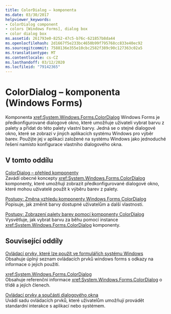 ```yaml
---
title: ColorDialog – komponenta
ms.date: 03/30/2017
helpviewer_keywords:
- ColorDialog component
- colors [Windows Forms], dialog box
- color dialog box
ms.assetid: 261793e0-8252-47c5-b76c-621857b8da44
ms.openlocfilehash: 2d1667f5e233bc4650b99f795768cc833e40ec92
ms.sourcegitcommit: 7588136e355e10cbc2582f389c90c127363c02a5
ms.translationtype: MT
ms.contentlocale: cs-CZ
ms.lasthandoff: 03/12/2020
ms.locfileid: "79142365"
---
```

# <a name="colordialog-component-windows-forms"></a>ColorDialog – komponenta (Windows Forms)
Komponenta <xref:System.Windows.Forms.ColorDialog> Windows Forms je předkonfigurované dialogové okno, které umožňuje uživateli vybrat barvu z palety a přidat do této palety vlastní barvy. Jedná se o stejné dialogové okno, které se zobrazí v jiných aplikacích systému Windows pro výběr barev. Použijte jej v aplikaci založené na systému Windows jako jednoduché řešení namísto konfigurace vlastního dialogového okna.  
  
## <a name="in-this-section"></a>V tomto oddílu  
 [ColorDialog – přehled komponenty](colordialog-component-overview-windows-forms.md)  
 Zavádí obecné koncepty <xref:System.Windows.Forms.ColorDialog> komponenty, které umožňují zobrazit předkonfigurované dialogové okno, které mohou uživatelé použít k výběru barev z palety.  
  
 [Postupy: Změna vzhledu komponenty Windows Forms ColorDialog](how-to-change-the-appearance-of-the-windows-forms-colordialog-component.md)  
 Popisuje, jak změnit barvy dostupné uživatelům a další vlastnosti.  
  
 [Postupy: Zobrazení palety barev pomocí komponenty ColorDialog](how-to-show-a-color-palette-with-the-colordialog-component.md)  
 Vysvětluje, jak vybrat barvu za běhu pomocí instance <xref:System.Windows.Forms.ColorDialog> komponenty.  
  
## <a name="related-sections"></a>Související oddíly  
 [Ovládací prvky, které lze použít ve formulářích systému Windows](controls-to-use-on-windows-forms.md)  
 Obsahuje úplný seznam ovládacích prvků windows forms s odkazy na informace o jejich použití.  
  
 <xref:System.Windows.Forms.ColorDialog>  
 Obsahuje referenční informace <xref:System.Windows.Forms.ColorDialog> o třídě a jejích členech.  

 [Ovládací prvky a součásti dialogového okna](dialog-box-controls-and-components-windows-forms.md)  
 Uvádí sadu ovládacích prvků, které uživatelům umožňují provádět standardní interakce s aplikací nebo systémem.
